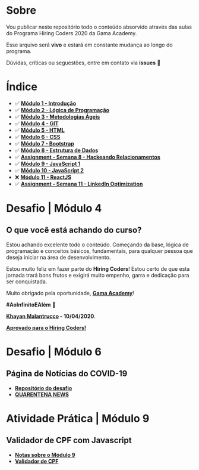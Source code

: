 # Sobre

Vou publicar neste repositório todo o conteúdo absorvido através das aulas do Programa Hiring Coders 2020 da Gama Academy.

Esse arquivo será **vivo** e estará em constante mudança ao longo do programa.

Dúvidas, críticas ou seguestões, entre em contato via **issues** 💬

# Índice

- ✅ **[Módulo 1 - Introdução](https://github.com/khayan/gamaacademy-hiringcoders/tree/master/modulo-01-introducao)**
- ✅ **[Módulo 2 - Lógica de Programação](https://github.com/khayan/gamaacademy-hiringcoders/tree/master/modulo-02-logica-de-programacao)**
- ✅ **[Módulo 3 - Metodologias Ágeis](https://github.com/khayan/gamaacademy-hiringcoders/tree/master/modulo-03-metodologias-ageis)**
- ✅ **[Módulo 4 - GIT](https://github.com/khayan/gamaacademy-hiringcoders/tree/master/modulo-04-git)**
- ✅ **[Módulo 5 - HTML](https://github.com/khayan/gamaacademy-hiringcoders/tree/master/modulo-05-html)**
- ✅ **[Módulo 6 - CSS](https://github.com/khayan/gamaacademy-hiringcoders/tree/master/modulo-06-css)**
- ✅ **[Módulo 7 - Bootstrap](https://github.com/khayan/gamaacademy-hiringcoders/tree/master/modulo-07-bootstrap)**
- ✅ **[Módulo 8 - Estrutura de Dados](https://github.com/khayan/gamaacademy-hiringcoders/tree/master/modulo-08-estrutura-de-dados)**
- ✅ **[Assignment - Semana 8 - Hackeando Relacionamentos](https://github.com/khayan/gamaacademy-hiringcoders/tree/master/assignments-hackeando-relacionamentos)**
- ✅ **[Módulo 9 - JavaScript 1](https://github.com/khayan/gamaacademy-hiringcoders/tree/master/modulo-09-javascript-1)**
- ✅ **[Módulo 10 - JavaScript 2](https://github.com/khayan/gamaacademy-hiringcoders/tree/master/modulo-10-javascript-2)**
- ❌ **[Módulo 11 - ReactJS](https://github.com/khayan/gamaacademy-hiringcoders/tree/master/modulo-11-reactjs)**
- ✅ **[Assignment - Semana 11 - LinkedIn Optimization](https://github.com/khayan/gamaacademy-hiringcoders/tree/master/assignments-linkedin-optimization)**

# Desafio | Módulo 4

## O que você está achando do curso?

Estou achando excelente todo o conteúdo. Começando da base, lógica de programação e conceitos básicos, fundamentais, para qualquer pessoa que deseja iniciar na área de desenvolvimento.

Estou muito feliz em fazer parte do **Hiring Coders**! Estou certo de que esta jornada trará bons frutos e exigirá muito empenho, garra e dedicação para ser conquistada.

Muito obrigado pela oportunidade, **[Gama Academy](https://gama.academy/)**!

**#AoInfinitoEAlém** 🚀

**[Khayan Malantrucco](https://khayan.githup.io) - 10/04/2020**.

**[Aprovado para o Hiring Coders!](https://www.linkedin.com/feed/update/urn:li:activity:6654065564882882560/)**

# Desafio | Módulo 6

## Página de Notícias do COVID-19

- **[Repositório do desafio](https://github.com/khayan/gamaacademy-covid19)**
- **[QUARENTENA NEWS](https://quarentenanews.netlify.app/)**

# Atividade Prática | Módulo 9

## Validador de CPF com Javascript

- **[Notas sobre o Módulo 9](modulo-09-javascript-1)**
- **[Validador de CPF](https://validador-de-cpf.netlify.app/)**